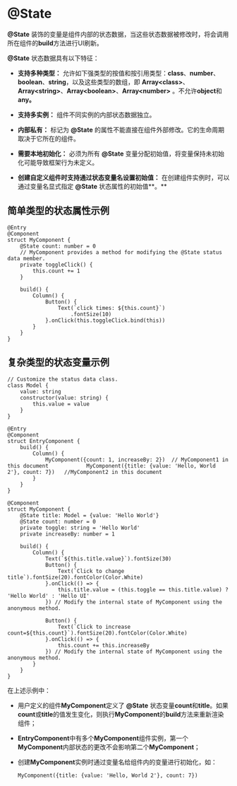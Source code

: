 # @State

**@State** 装饰的变量是组件内部的状态数据，当这些状态数据被修改时，将会调用所在组件的**build**方法进行UI刷新。

**@State** 状态数据具有以下特征：


- **支持多种类型：** 允许如下强类型的按值和按引用类型：**class**、**number**、**boolean**、**string**，以及这些类型的数组，即 **Array&lt;class&gt;**、**Array&lt;string&gt;**、**Array&lt;boolean&gt;**、**Array&lt;number&gt;** 。不允许**object**和**any。**

- **支持多实例：** 组件不同实例的内部状态数据独立。

- **内部私有：** 标记为 **@State** 的属性不能直接在组件外部修改。它的生命周期取决于它所在的组件。

- **需要本地初始化：** 必须为所有 **@State** 变量分配初始值，将变量保持未初始化可能导致框架行为未定义。

- **创建自定义组件时支持通过状态变量名设置初始值：** 在创建组件实例时，可以通过变量名显式指定 **@State** 状态属性的初始值**。**


## 简单类型的状态属性示例

```
@Entry
@Component
struct MyComponent {
    @State count: number = 0
    // MyComponent provides a method for modifying the @State status data member.
    private toggleClick() {
        this.count += 1
    }

    build() {
        Column() {
            Button() {
                Text(`click times: ${this.count}`)
                    .fontSize(10)
            }.onClick(this.toggleClick.bind(this))
        }
    }
}
```


## 复杂类型的状态变量示例

```
// Customize the status data class.
class Model {
    value: string
    constructor(value: string) {
        this.value = value
    }
}

@Entry
@Component
struct EntryComponent {
    build() {
        Column() {
            MyComponent({count: 1, increaseBy: 2})  // MyComponent1 in this document            MyComponent({title: {value: 'Hello, World 2'}, count: 7})   //MyComponent2 in this document
        }
    }
}

@Component
struct MyComponent {
    @State title: Model = {value: 'Hello World'}
    @State count: number = 0
    private toggle: string = 'Hello World'
    private increaseBy: number = 1

    build() {
        Column() {
            Text(`${this.title.value}`).fontSize(30)
            Button() {
                Text(`Click to change title`).fontSize(20).fontColor(Color.White)
            }.onClick(() => {
                this.title.value = (this.toggle == this.title.value) ? 'Hello World' : 'Hello UI'
            }) // Modify the internal state of MyComponent using the anonymous method.

            Button() {
                Text(`Click to increase count=${this.count}`).fontSize(20).fontColor(Color.White)
            }.onClick(() => {
                this.count += this.increaseBy
            }) // Modify the internal state of MyComponent using the anonymous method.
        }
    }
}
```


在上述示例中：


- 用户定义的组件**MyComponent**定义了 **@State** 状态变量**count**和**title**。如果**count**或**title**的值发生变化，则执行**MyComponent**的**build**方法来重新渲染组件；

- **EntryComponent**中有多个**MyComponent**组件实例，第一个**MyComponent**内部状态的更改不会影响第二个**MyComponent**；

- 创建**MyComponent**实例时通过变量名给组件内的变量进行初始化，如：
  ```
  MyComponent({title: {value: 'Hello, World 2'}, count: 7})
  ```
